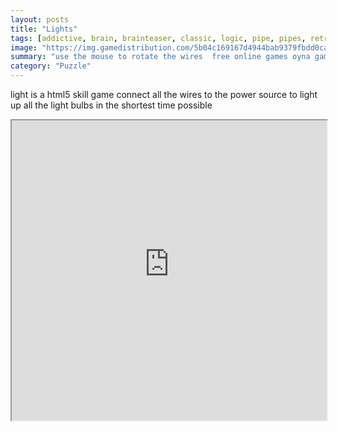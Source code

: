 ```yaml
---
layout: posts
title: "Lights"
tags: [addictive, brain, brainteaser, classic, logic, pipe, pipes, retro, free, online, games, oyna, game, free, games, play, play, games]
image: "https://img.gamedistribution.com/5b04c169167d4944bab9379fbdd0ca68.jpg"
summary: "use the mouse to rotate the wires  free online games oyna game free games play play games"
category: "Puzzle"
---
```


light is a html5 skill game connect all the wires to the power source to light up all the light bulbs in the shortest time possible

<iframe width="100%" height="480px;" src="https://html5.gamedistribution.com/5b04c169167d4944bab9379fbdd0ca68/"></iframe>